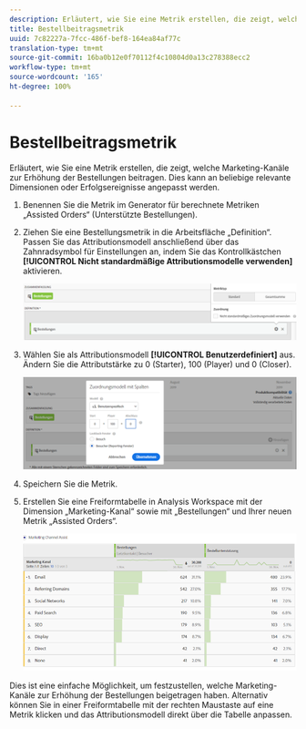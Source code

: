 ```yaml
---
description: Erläutert, wie Sie eine Metrik erstellen, die zeigt, welche Marketing-Kanäle zur Erhöhung der Bestellungen beitragen. Dies kann an beliebige relevante Dimensionen oder Erfolgsereignisse angepasst werden.
title: Bestellbeitragsmetrik
uuid: 7c82227a-7fcc-486f-bef8-164ea84af77c
translation-type: tm+mt
source-git-commit: 16ba0b12e0f70112f4c10804d0a13c278388ecc2
workflow-type: tm+mt
source-wordcount: '165'
ht-degree: 100%

---
```



# Bestellbeitragsmetrik

Erläutert, wie Sie eine Metrik erstellen, die zeigt, welche Marketing-Kanäle zur Erhöhung der Bestellungen beitragen. Dies kann an beliebige relevante Dimensionen oder Erfolgsereignisse angepasst werden.

1. Benennen Sie die Metrik im Generator für berechnete Metriken „Assisted Orders“ (Unterstützte Bestellungen).
1. Ziehen Sie eine Bestellungsmetrik in die Arbeitsfläche „Definition“. Passen Sie das Attributionsmodell anschließend über das Zahnradsymbol für Einstellungen an, indem Sie das Kontrollkästchen **[!UICONTROL Nicht standardmäßige Attributionsmodelle verwenden]** aktivieren.

   ![](assets/attr-model.png)

1. Wählen Sie als Attributionsmodell **[!UICONTROL Benutzerdefiniert]** aus. Ändern Sie die Attributstärke zu 0 (Starter), 100 (Player) und 0 (Closer).

   ![](assets/custom-attr-model.png)

1. Speichern Sie die Metrik.
1. Erstellen Sie eine Freiformtabelle in Analysis Workspace mit der Dimension „Marketing-Kanal“ sowie mit „Bestellungen“ und Ihrer neuen Metrik „Assisted Orders“.

   ![](assets/mktg-channel-assists.png)

Dies ist eine einfache Möglichkeit, um festzustellen, welche Marketing-Kanäle zur Erhöhung der Bestellungen beigetragen haben. Alternativ können Sie in einer Freiformtabelle mit der rechten Maustaste auf eine Metrik klicken und das Attributionsmodell direkt über die Tabelle anpassen.
